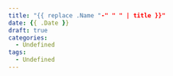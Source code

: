 ```yaml
---
title: "{{ replace .Name "-" " " | title }}"
date: {{ .Date }}
draft: true
categories:
  - Undefined
tags:
  - Undefined
---
```


